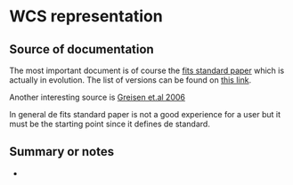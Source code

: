 # WCS representation 

## Source of documentation

The most important document is of course the 
[fits standard paper](fits_standard40aa.pdf) which is actually in evolution.
The list of versions can be found on 
[this link](https://fits.gsfc.nasa.gov/fits_standard.html).

Another interesting source is [Greisen et.al 2006](greisen-2006.pdf)

In general de fits standard paper is not a good experience for a user but it
must be the starting point since it defines de standard.

## Summary or notes

- 